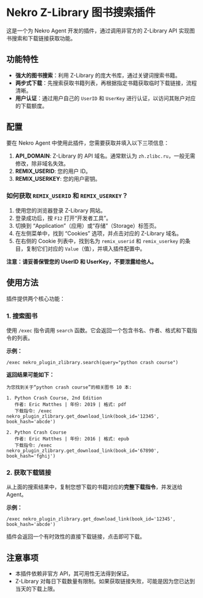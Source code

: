 # Nekro Z-Library 图书搜索插件

这是一个为 Nekro Agent 开发的插件，通过调用非官方的 Z-Library API 实现图书搜索和下载链接获取功能。

## 功能特性

- **强大的图书搜索**：利用 Z-Library 的庞大书库，通过关键词搜索书籍。
- **两步式下载**：先搜索获取书籍列表，再根据指定书籍获取临时下载链接，流程清晰。
- **用户认证**：通过用户自己的 `UserID` 和 `UserKey` 进行认证，以访问其账户对应的下载额度。

## 配置

要在 Nekro Agent 中使用此插件，您需要获取并填入以下三项信息：

1.  **API_DOMAIN**: Z-Library 的 API 域名。通常默认为 `zh.zlibc.ru`，一般无需修改，除非域名失效。
2.  **REMIX_USERID**: 您的用户 ID。
3.  **REMIX_USERKEY**: 您的用户密钥。

### 如何获取 `REMIX_USERID` 和 `REMIX_USERKEY`？

1.  使用您的浏览器登录 Z-Library 网站。
2.  登录成功后，按 `F12` 打开“开发者工具”。
3.  切换到 “Application”（应用）或“存储”（Storage）标签页。
4.  在左侧菜单中，找到 “Cookies” 选项，并点击对应的 Z-Library 域名。
5.  在右侧的 Cookie 列表中，找到名为 `remix_userid` 和 `remix_userkey` 的条目，复制它们对应的 `Value`（值），并填入插件配置中。

**注意：请妥善保管您的 UserID 和 UserKey，不要泄露给他人。**

## 使用方法

插件提供两个核心功能：

### 1. 搜索图书

使用 `/exec` 指令调用 `search` 函数。它会返回一个包含书名、作者、格式和下载指令的列表。

**示例：**
```
/exec nekro_plugin_zlibrary.search(query="python crash course")
```

**返回结果可能如下：**
```
为您找到关于“python crash course”的相关图书 10 本:

1. Python Crash Course, 2nd Edition
   作者: Eric Matthes | 年份: 2019 | 格式: pdf
   下载指令: /exec nekro_plugin_zlibrary.get_download_link(book_id='12345', book_hash='abcde')

2. Python Crash Course
   作者: Eric Matthes | 年份: 2016 | 格式: epub
   下载指令: /exec nekro_plugin_zlibrary.get_download_link(book_id='67890', book_hash='fghij')
```

### 2. 获取下载链接

从上面的搜索结果中，复制您想下载的书籍对应的**完整下载指令**，并发送给 Agent。

**示例：**
```
/exec nekro_plugin_zlibrary.get_download_link(book_id='12345', book_hash='abcde')
```

插件会返回一个有时效性的直接下载链接，点击即可下载。

## 注意事项

- 本插件依赖非官方 API，其可用性无法得到保证。
- Z-Library 对每日下载数量有限制。如果获取链接失败，可能是因为您已达到当天的下载上限。
